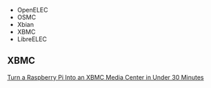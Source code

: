 
- OpenELEC
- OSMC
- Xbian
- XBMC
- LibreELEC


## XBMC

[Turn a Raspberry Pi Into an XBMC Media Center in Under 30 Minutes](https://lifehacker.com/turn-a-raspberry-pi-into-an-xbmc-media-center-in-under-5929913)
